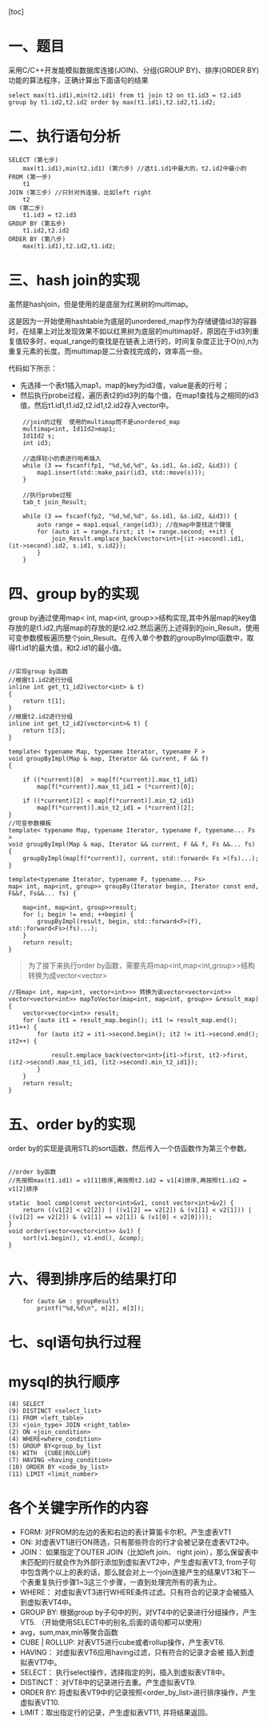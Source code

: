 
[toc]

# 一、题目
采用C/C++开发能模拟数据库连接(JOIN)、分组(GROUP BY)、排序(ORDER BY)功能的算法程序，正确计算出下面语句的结果
```
select max(t1.id1),min(t2.id1) from t1 join t2 on t1.id3 = t2.id3
group by t1.id2,t2.id2 order by max(t1.id1),t2.id2,t1.id2;

```

# 二、执行语句分析
```
SELECT (第七步)
    max(t1.id1),min(t2.id1) (第六步) //选t1.id1中最大的，t2.id2中最小的
FROM (第一步) 
    t1 
JOIN (第三步) //只针对外连接，比如left right
    t2 
ON (第二步)
    t1.id3 = t2.id3
GROUP BY (第五步)
    t1.id2,t2.id2 
ORDER BY (第八步)
    max(t1.id1),t2.id2,t1.id2;
```
# 三、hash join的实现
虽然是hashjoin，但是使用的是底层为红黑树的multimap。

这是因为一开始使用hashtable为底层的unordered_map作为存储键值id3的容器时，在结果上对比发现效果不如以红黑树为底层的multimap好，原因在于id3列重复值较多时，equal_range的查找是在链表上进行的，时间复杂度正比于O(n),n为重复元素的长度。而multimap是二分查找完成的，效率高一些。


 代码如下所示：
 - 先选择一个表t1插入map1，map的key为id3值，value是表的行号；
 - 然后执行probe过程，遍历表t2的id3列的每个值，在map1查找与之相同的id3值，然后t1.id1,t1.id2,t2.id1,t2.id2存入vector中。
```
	//join的过程  使用的multimap而不是unordered_map
	multimap<int, Id1Id2>map1;
	Id1Id2 s;
	int id3;

	//选择较小的表进行哈希插入
	while (3 == fscanf(fp1, "%d,%d,%d", &s.id1, &s.id2, &id3)) {
		map1.insert(std::make_pair(id3, std::move(s)));
	}

	//执行probe过程
	tab_t join_Result;
	
	while (3 == fscanf(fp2, "%d,%d,%d", &s.id1, &s.id2, &id3)) {
		auto range = map1.equal_range(id3); //在map中查找这个键值
		for (auto it = range.first; it != range.second; ++it) {
			join_Result.emplace_back(vector<int>{(it->second).id1, (it->second).id2, s.id1, s.id2});
		}
	}
```



# 四、group by的实现
group by通过使用map< int, map<int, group>>结构实现,其中外层map的key值存放的是t1.id2,内层map的存放的是t2.id2.然后遍历上述得到的join_Result，使用可变参数模板遍历整个join_Result。在传入单个参数的groupByImpl函数中，取得t1.id1的最大值，和t2.id1的最小值。
```

//实现group by函数
//根据t1.id2进行分组
inline int get_t1_id2(vector<int> & t)
{
	return t[1];
}
//根据t2.id2进行分组
inline int get_t2_id2(vector<int>& t) {
	return t[3];
}

template< typename Map, typename Iterator, typename F >
void groupByImpl(Map & map, Iterator && current, F && f)
{

	if ((*current)[0]  > map[f(*current)].max_t1_id1)
		map[f(*current)].max_t1_id1 = (*current)[0];

	if ((*current)[2] < map[f(*current)].min_t2_id1)
		map[f(*current)].min_t2_id1 = (*current)[2];
}
//可变参数模板
template< typename Map, typename Iterator, typename F, typename... Fs >
void groupByImpl(Map & map, Iterator && current, F && f, Fs &&... fs)
{
	groupByImpl(map[f(*current)], current, std::forward< Fs >(fs)...);
}

template<typename Iterator, typename F, typename... Fs>
map< int, map<int, group>> groupBy(Iterator begin, Iterator const end, F&&f, Fs&&... fs) {

	map<int, map<int, group>>result;
	for (; begin != end; ++begin) {
		groupByImpl(result, begin, std::forward<F>(f), std::forward<Fs>(fs)...);
	}
	return result;
}
```


> 为了接下来执行order by函数，需要先将map<int,map<int,group>>结构转换为成vector<vector<int>>
```
//将map< int, map<int, vector<int>>> 转换为诶vector<vector<int>>
vector<vector<int>> mapToVector(map<int, map<int, group>> &result_map) {
	vector<vector<int>> result;
	for (auto it1 = result_map.begin(); it1 != result_map.end(); it1++) {
		for (auto it2 = it1->second.begin(); it2 != it1->second.end(); it2++) {

			result.emplace_back(vector<int>{it1->first, it2->first, (it2->second).max_t1_id1, (it2->second).min_t2_id1});
		}
	}
	return result;
}

```

# 五、order by的实现

order by的实现是调用STL的sort函数，然后传入一个仿函数作为第三个参数。

```

//order by函数
//先按照max(t1.id1) = v1[1]排序,再按照t2.id2 = v1[4]排序,再按照t1.id2 = v1[2]排序

static	bool comp(const vector<int>&v1, const vector<int>&v2) {
	return ((v1[2] < v2[2]) | ((v1[2] == v2[2]) & (v1[1] < v2[1])) | ((v1[2] == v2[2]) & (v1[1] == v2[1]) & (v1[0] < v2[0])));
}
void order(vector<vector<int>> &v1) {
	sort(v1.begin(), v1.end(), &comp);
}

```

# 六、得到排序后的结果打印
```
	for (auto &m : groupResult)
		printf("%d,%d\n", m[2], m[3]);
```

# 七、sql语句执行过程
# mysql的执行顺序
```
(8) SELECT 
(9) DISTINCT <select_list>
(1) FROM <left_table>
(3) <join_type> JOIN <right_table>
(2) ON <join_condition>
(4) WHERE<where_condition>
(5) GROUP BY<group_by_list
(6) WITH  {CUBE|ROLLUP}
(7) HAVING <having_condition>
(10) ORDER BY <code_by_list>
(11) LIMIT <limit_number>
```

# 各个关键字所作的内容

- FORM: 对FROM的左边的表和右边的表计算笛卡尔积。产生虚表VT1
- ON: 对虚表VT1进行ON筛选，只有那些符合<join-condition>的行才会被记录在虚表VT2中。
- JOIN： 如果指定了OUTER JOIN（比如left join、 right join），那么保留表中未匹配的行就会作为外部行添加到虚拟表VT2中，产生虚拟表VT3,  from子句中包含两个以上的表的话，那么就会对上一个join连接产生的结果VT3和下一个表重复执行步骤1~3这三个步骤，一直到处理完所有的表为止。
- WHERE： 对虚拟表VT3进行WHERE条件过滤。只有符合<where-condition>的记录才会被插入到虚拟表VT4中。
- GROUP BY: 根据group by子句中的列，对VT4中的记录进行分组操作，产生VT5. （开始使用SELECT中的别名,后面的语句都可以使用）
- avg，sum,max,min等聚合函数
- CUBE | ROLLUP: 对表VT5进行cube或者rollup操作，产生表VT6.
- HAVING： 对虚拟表VT6应用having过滤，只有符合<having-condition>的记录才会被 插入到虚拟表VT7中。
- SELECT： 执行select操作，选择指定的列，插入到虚拟表VT8中。
- DISTINCT： 对VT8中的记录进行去重。产生虚拟表VT9.
- ORDER BY: 将虚拟表VT9中的记录按照<order_by_list>进行排序操作，产生虚拟表VT10.
- LIMIT：取出指定行的记录，产生虚拟表VT11, 并将结果返回。
